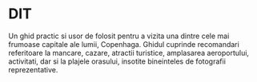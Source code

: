 # DIT
Un ghid practic si usor de folosit pentru a vizita una dintre cele mai frumoase capitale ale lumii, Copenhaga. Ghidul cuprinde recomandari referitoare la mancare, cazare, atractii turistice, amplasarea aeroportului, activitati, dar si la plajele orasului, insotite bineinteles de fotografii reprezentative.

